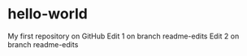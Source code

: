 # hello-world
My first repository on GitHub
Edit 1 on branch readme-edits
Edit 2 on branch readme-edits
